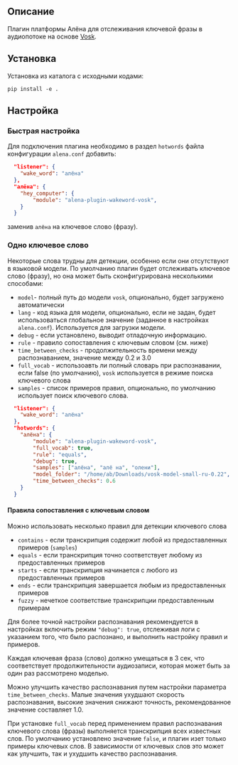## Описание
Плагин платформы Алёна для отслеживания ключевой фразы в аудиопотоке на основе [Vosk](https://alphacephei.com/vosk/).

## Установка

Установка из каталога с исходными кодами:

`pip install -e .`

## Настройка

### Быстрая настройка

Для подключения плагина необходимо в раздел `hotwords` файла конфигурации `alena.conf` добавить: 

```json
  "listener": {
    "wake_word": "алёна"
  },
  "алёна": {
    "hey_computer": {
        "module": "alena-plugin-wakeword-vosk",
    }
  }
```
заменив `алёна` на ключевое слово (фразу).

### Одно ключевое слово

Некоторые слова трудны для детекции, особенно если они отсутствуют в языковой модели.
По умолчанию плагин будет отслеживать ключевое слово (фразу), но она может быть
сконфигурирована несколькими способами:  

- `model`- полный путь до модели `vosk`, опционально, будет загружено автоматически
- `lang` - код языка для модели, опционально, если не задан, будет использоваться глобальное значение (заданное в настройках `alena.conf`). Используется для загрузки модели. 
- `debug` - если установлено, выводит отладочную информацию.
- `rule` - правило сопоставления с ключевым словом (см. ниже)
- `time_between_checks` - продолжительность времени между распознаванием, значение между 0.2 и 3.0
- `full_vocab` - использоавть ли полный словарь при распознавании, если false (по умолчанию), `vosk` используется в режиме поиска ключевого слова 
- `samples` - список примеров правил, опционально, по умолчанию использует поиск ключевого слова.

```json
  "listener": {
    "wake_word": "алёна"
  },
  "hotwords": {
    "алёна": {
        "module": "alena-plugin-wakeword-vosk",
        "full_vocab": true,
        "rule": "equals",
        "debug": true,
        "samples": ["алёна", "алё на", "олени"],
        "model_folder": "/home/ab/Downloads/vosk-model-small-ru-0.22",
        "time_between_checks": 0.6
    }
  }
```

#### Правила сопоставления с ключевым словом

Можно использовать несколько правил для детекции ключевого слова

- `contains` - если транскрипция содержит любой из предоставленных примеров (`samples`)
- `equals` - если транскрипция точно соответствует любому из предоставленных примеров
- `starts` - если транскрипция начинается с любого из предоставленных примеров
- `ends` - если транскрипция завершается любым из предоставленных примеров
- `fuzzy` - нечеткое соответствие транскрипции предоставленным примерам

Для более точной настройки распознавания рекомендуется в настройках включить режим `"debug": true`, отслеживая логи с указанием того, что было распознано, и выполнить настройку правил и примеров.

Каждая ключевая фраза (слово) должно умещаться в 3 сек, что соответствует продолжительности аудиозаписи, которая может быть за один раз рассмотрено моделью.

Можно улучшить качество распознавания путем настройки параметра `time_between_checks`. Малые значения ухудшают скорость распознавания, высокие значения снижают точность, рекомендованное значение составляет 1.0.

При установке `full_vocab` перед применением правил распознавания ключевого слова (фразы) выполняется транскрипция всех известных слов. По умолчанию установлено значение `false`, и плагин изет только примеры ключевых слов. В зависимости от ключевых слов это может как улучшить, так и ухудшить качество распознавания.    

